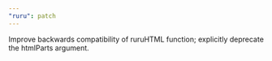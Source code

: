 ```yaml
---
"ruru": patch
---
```


Improve backwards compatibility of ruruHTML function; explicitly deprecate the
htmlParts argument.
